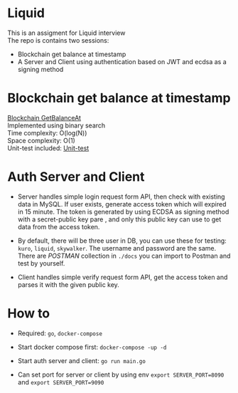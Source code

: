 # Liquid

This is an assigment for Liquid interview  
The repo is contains two sessions:
- Blockchain get balance at timestamp
- A Server and Client using authentication based on JWT and ecdsa as a signing method  

# Blockchain get balance at timestamp 

[Blockchain GetBalanceAt](./blockchain/get_balance.go)  
Implemented using binary search  
Time complexity: O(log(N))  
Space complexity: O(1)  
Unit-test included: [Unit-test](./blockchain/get_balance_test.go)

# Auth Server and Client

- Server handles simple login request form API, then check with existing data in MySQL. If user exists, generate access 
token which will expired in 15 minute. The token is generated by using ECDSA as signing method with a secret-public key pare 
, and only this public key can use to get data from the access token.

- By default, there will be three user in DB, you can use these for testing: `kuro`, `liquid`, `skywalker`. The username and
password are the same. There are *POSTMAN* collection in `./docs` you can import to Postman and test by yourself. 
  
- Client handles simple verify request form API, get the access token and parses it with the given public key.

# How to

- Required: `go`, `docker-compose`

- Start docker compose first: `docker-compose -up -d`

- Start auth server and client: `go run main.go` 

- Can set port for server or client by using env `export SERVER_PORT=8090` and `export SERVER_PORT=9090`